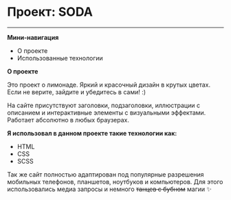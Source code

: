 # Проект: SODA
---

**Мини-навигация**
* О проекте
* Использованные технологии

**О проекте**

Это проект о лимонаде. Яркий и красочный дизайн в крутых цветах. Если не верите, зайдите и убедитесь в сами! :)

На сайте присутствуют заголовки, подзаголовки, иллюстрации с описанием и интерактивные элементы с визуальными эффектами. Работает абсолютно в любых браузерах.

**Я использовал в данном проекте такие технологии как:**

* HTML
* CSS
* SCSS

Так же сайт полностью адаптирован под популярные разрешения мобильных телефонов, планшетов, ноутбуков и компьютеров. Для этого использовались медиа запросы и немного ~~танцев с бубном~~ магии :sparkles:

